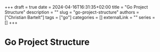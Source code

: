 +++ 
draft = true
date = 2024-04-16T16:31:35+02:00
title = "Go Project Structure"
description = ""
slug = "go-project-structure"
authors = ["Christian Bartelt"]
tags = ["go"]
categories = []
externalLink = ""
series = []
+++


# Go Project Structure 
